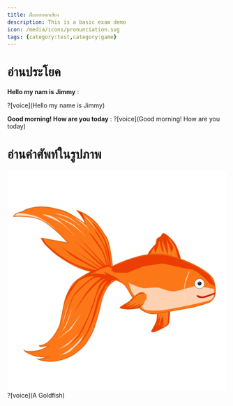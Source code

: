 ```yaml
---
title: ฝึกการออกเสียง
description: This is a basic exam demo
icon: /media/icons/pronunciation.svg
tags: {category:test,category:game}
---
```



# อ่านประโยค

**Hello my nam is Jimmy** :

?[voice](Hello my name is Jimmy)

**Good morning! How are you today** :
?[voice](Good morning! How are you today)


# อ่านคำศัพท์ในรูปภาพ

![image label](/media/img/animal/goldfish.svg)
?[voice](A Goldfish)
